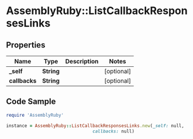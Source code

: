 # AssemblyRuby::ListCallbackResponsesLinks

## Properties

Name | Type | Description | Notes
------------ | ------------- | ------------- | -------------
**_self** | **String** |  | [optional] 
**callbacks** | **String** |  | [optional] 

## Code Sample

```ruby
require 'AssemblyRuby'

instance = AssemblyRuby::ListCallbackResponsesLinks.new(_self: null,
                                 callbacks: null)
```


